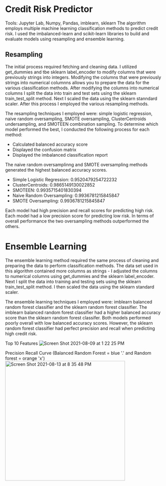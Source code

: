 # Credit Risk Predictor
Tools: Jupyter Lab, Numpy, Pandas, imblearn, sklearn
The algorithm employs multiple machine learning classification methods to predict credit risk. I used the imbalanced-learn and scikit-learn libraries to build and evaluate models using resampling and ensemble learning.

## Resampling
The initial process required fetching and cleaning data. I utilized get_dummies and tbe sklearn label_encoder to modify columns that were previously strings into integers. Modifying the columns that were previously strings into numerical columnns allows you to prepare the data for the various classification methods. After modifying the columns into numerical columns I split the data into train and test sets using the sklearn train_test_split method. Next I scaled the data using the sklearn stanndard scaler. After this process I employed the various resampling methods. 

The resampling techniques I employed were: simple logistic regression, naive random oversampling, SMOTE oversampling, ClusterCentroids undersampling, and SMOTEEN combination sampling. To determine which model performed the best, I conducted the following process for each method: 
- Calculated balanced accuracy score
- Displayed the confusion matrix 
- Displayed the imbalanced classification report

The naive random oversamplinng and SMOTE oversampling methods generated the highest balanced accuracy scores. 
- Simple Logistic Regression: 0.9520479254722232 
- ClusterCentroids: 0.9865149130022852 
- SMOTEEN: 0.9935715401830394
- Naive Random Oversampling: 0.9936781215845847 
- SMOTE Oversampling: 0.9936781215845847 

Each model had high precision and recall scores for predicting high risk. Each model had a low precision score for predicting low risk. In terms of overall performance the two oversampling methods outperformed the others. 

# Ensemble Learning
The ensemble learning method required the same process of cleaning and preparing the data to perform classification methods. The data set used in this algorithm contained more columns as strings - I adjusted the columns to numerical columns using get_dummies and the sklearn label_encoder. Next I split the data into training and testing sets using the sklearn train_test_split method. I then scaled the data using the sklearn standard scaler. 

The ensemble learning techniques I employed were: imblearn balanced random forest classifier and the sklearn random forest classifier. The imblearn balanced random forest classifier had a higher balanced accuracy score than the sklearn random forest classifer. Both models performed poorly overall with low balanced accuracy scores. However, the sklearn random forest classifier had perfect precision and recall when predicting high credit risk.

Top 10 Features
![Screen Shot 2021-08-09 at 1 22 25 PM](https://user-images.githubusercontent.com/83780964/128748824-a6e5f7d9-5b3e-4f4a-ad52-563319bfa161.png)

Precision Recall Curve (Balanced Random Forest = blue '.' and Random forest = orange 'x')
<img width="384" alt="Screen Shot 2021-08-13 at 8 35 48 PM" src="https://user-images.githubusercontent.com/83780964/129429230-629efc3d-de3d-4591-9fb5-890b8cb3abe6.png">

